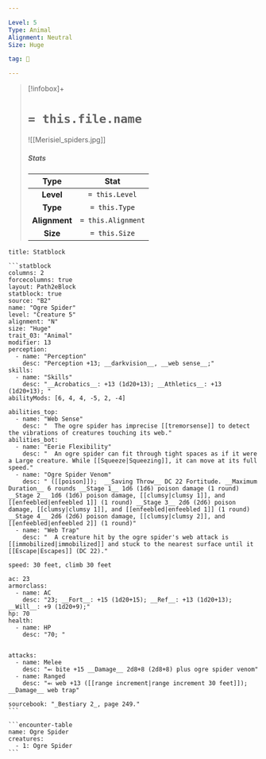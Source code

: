 ```yaml
---

Level: 5
Type: Animal
Alignment: Neutral
Size: Huge

tag: 👹

---
```


> [!infobox]+
> #  `= this.file.name`
> ![[Merisiel_spiders.jpg]]
> ##### Stats
> Type | Stat |
> :---:|:---:|
> **Level** | `= this.Level` |
> **Type** | `= this.Type` |
> **Alignment** | `= this.Alignment` |
> **Size** | `= this.Size` |



````ad-info
title: Statblock

```statblock
columns: 2
forcecolumns: true
layout: Path2eBlock
statblock: true
source: "B2"
name: "Ogre Spider"
level: "Creature 5"
alignment: "N"
size: "Huge"
trait_03: "Animal"
modifier: 13
perception:
  - name: "Perception"
    desc: "Perception +13; __darkvision__, __web sense__;"
skills:
  - name: "Skills"
    desc: "__Acrobatics__: +13 (1d20+13); __Athletics__: +13 (1d20+13); "
abilityMods: [6, 4, 4, -5, 2, -4]

abilities_top:
  - name: "Web Sense"
    desc: "  The ogre spider has imprecise [[tremorsense]] to detect the vibrations of creatures touching its web."
abilities_bot:
  - name: "Eerie Flexibility"
    desc: "  An ogre spider can fit through tight spaces as if it were a Large creature. While [[Squeeze|Squeezing]], it can move at its full speed."
  - name: "Ogre Spider Venom"
    desc: " ([[poison]]);  __Saving Throw__ DC 22 Fortitude. __Maximum Duration__ 6 rounds __Stage 1__ 1d6 (1d6) poison damage (1 round) __Stage 2__ 1d6 (1d6) poison damage, [[clumsy|clumsy 1]], and [[enfeebled|enfeebled 1]] (1 round) __Stage 3__ 2d6 (2d6) poison damage, [[clumsy|clumsy 1]], and [[enfeebled|enfeebled 1]] (1 round) __Stage 4__ 2d6 (2d6) poison damage, [[clumsy|clumsy 2]], and [[enfeebled|enfeebled 2]] (1 round)"
  - name: "Web Trap"
    desc: "  A creature hit by the ogre spider's web attack is [[immobilized|immobilized]] and stuck to the nearest surface until it [[Escape|Escapes]] (DC 22)."

speed: 30 feet, climb 30 feet

ac: 23
armorclass:
  - name: AC
    desc: "23; __Fort__: +15 (1d20+15); __Ref__: +13 (1d20+13); __Will__: +9 (1d20+9);"
hp: 70
health:
  - name: HP
    desc: "70; "


attacks:
  - name: Melee
    desc: "⬻ bite +15 __Damage__ 2d8+8 (2d8+8) plus ogre spider venom"
  - name: Ranged
    desc: "⬻ web +13 ([[range increment|range increment 30 feet]]); __Damage__ web trap"

sourcebook: "_Bestiary 2_, page 249."
```

```encounter-table
name: Ogre Spider
creatures:
  - 1: Ogre Spider
```

````


